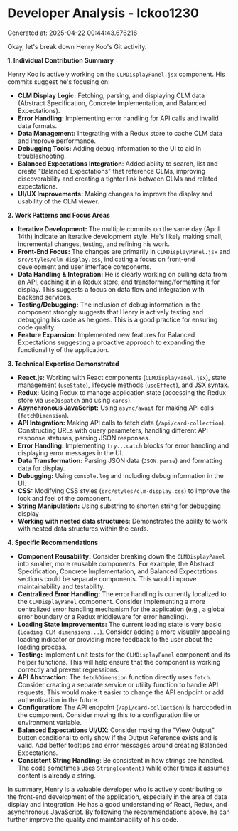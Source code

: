 # Developer Analysis - lckoo1230
Generated at: 2025-04-22 00:44:43.676216

Okay, let's break down Henry Koo's Git activity.

**1. Individual Contribution Summary**

Henry Koo is actively working on the `CLMDisplayPanel.jsx` component. His commits suggest he's focusing on:

*   **CLM Display Logic:** Fetching, parsing, and displaying CLM data (Abstract Specification, Concrete Implementation, and Balanced Expectations).
*   **Error Handling:** Implementing error handling for API calls and invalid data formats.
*   **Data Management:** Integrating with a Redux store to cache CLM data and improve performance.
*   **Debugging Tools:** Adding debug information to the UI to aid in troubleshooting.
*   **Balanced Expectations Integration**: Added ability to search, list and create "Balanced Expectations" that reference CLMs, improving discoverability and creating a tighter link between CLMs and related expectations.
*   **UI/UX Improvements:** Making changes to improve the display and usability of the CLM viewer.

**2. Work Patterns and Focus Areas**

*   **Iterative Development:** The multiple commits on the same day (April 14th) indicate an iterative development style. He's likely making small, incremental changes, testing, and refining his work.
*   **Front-End Focus:** The changes are primarily in `CLMDisplayPanel.jsx` and `src/styles/clm-display.css`, indicating a focus on front-end development and user interface components.
*   **Data Handling & Integration:**  He is clearly working on pulling data from an API, caching it in a Redux store, and transforming/formatting it for display.  This suggests a focus on data flow and integration with backend services.
*   **Testing/Debugging:** The inclusion of debug information in the component strongly suggests that Henry is actively testing and debugging his code as he goes. This is a good practice for ensuring code quality.
*   **Feature Expansion**: Implemented new features for Balanced Expectations suggesting a proactive approach to expanding the functionality of the application.

**3. Technical Expertise Demonstrated**

*   **React.js:**  Working with React components (`CLMDisplayPanel.jsx`), state management (`useState`), lifecycle methods (`useEffect`), and JSX syntax.
*   **Redux:**  Using Redux to manage application state (accessing the Redux store via `useDispatch` and using `cards`).
*   **Asynchronous JavaScript:**  Using `async/await` for making API calls (`fetchDimension`).
*   **API Integration:**  Making API calls to fetch data (`/api/card-collection`). Constructing URLs with query parameters, handling different API response statuses, parsing JSON responses.
*   **Error Handling:** Implementing `try...catch` blocks for error handling and displaying error messages in the UI.
*   **Data Transformation:**  Parsing JSON data (`JSON.parse`) and formatting data for display.
*   **Debugging:**  Using `console.log` and including debug information in the UI.
*   **CSS:** Modifying CSS styles (`src/styles/clm-display.css`) to improve the look and feel of the component.
*   **String Manipulation:**  Using substring to shorten string for debugging display
*   **Working with nested data structures**: Demonstrates the ability to work with nested data structures within the cards.

**4. Specific Recommendations**

*   **Component Reusability:**  Consider breaking down the `CLMDisplayPanel` into smaller, more reusable components.  For example, the Abstract Specification, Concrete Implementation, and Balanced Expectations sections could be separate components. This would improve maintainability and testability.
*   **Centralized Error Handling:** The error handling is currently localized to the `CLMDisplayPanel` component. Consider implementing a more centralized error handling mechanism for the application (e.g., a global error boundary or a Redux middleware for error handling).
*   **Loading State Improvements:**  The current loading state is very basic (`Loading CLM dimensions...`).  Consider adding a more visually appealing loading indicator or providing more feedback to the user about the loading process.
*   **Testing:**  Implement unit tests for the `CLMDisplayPanel` component and its helper functions. This will help ensure that the component is working correctly and prevent regressions.
*   **API Abstraction:** The `fetchDimension` function directly uses `fetch`.  Consider creating a separate service or utility function to handle API requests. This would make it easier to change the API endpoint or add authentication in the future.
*   **Configuration:**  The API endpoint (`/api/card-collection`) is hardcoded in the component.  Consider moving this to a configuration file or environment variable.
*   **Balanced Expectations UI/UX**: Consider making the "View Output" button conditional to only show if the Output Reference exists and is valid. Add better tooltips and error messages around creating Balanced Expectations.
*   **Consistent String Handling**: Be consistent in how strings are handled.  The code sometimes uses `String(content)` while other times it assumes content is already a string.

In summary, Henry is a valuable developer who is actively contributing to the front-end development of the application, especially in the area of data display and integration.  He has a good understanding of React, Redux, and asynchronous JavaScript. By following the recommendations above, he can further improve the quality and maintainability of his code.
